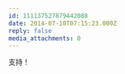 ```yaml
---
id: 111137527879442088
date: 2014-07-10T07:15:23.000Z
reply: false
media_attachments: 0
---
```


支持！


